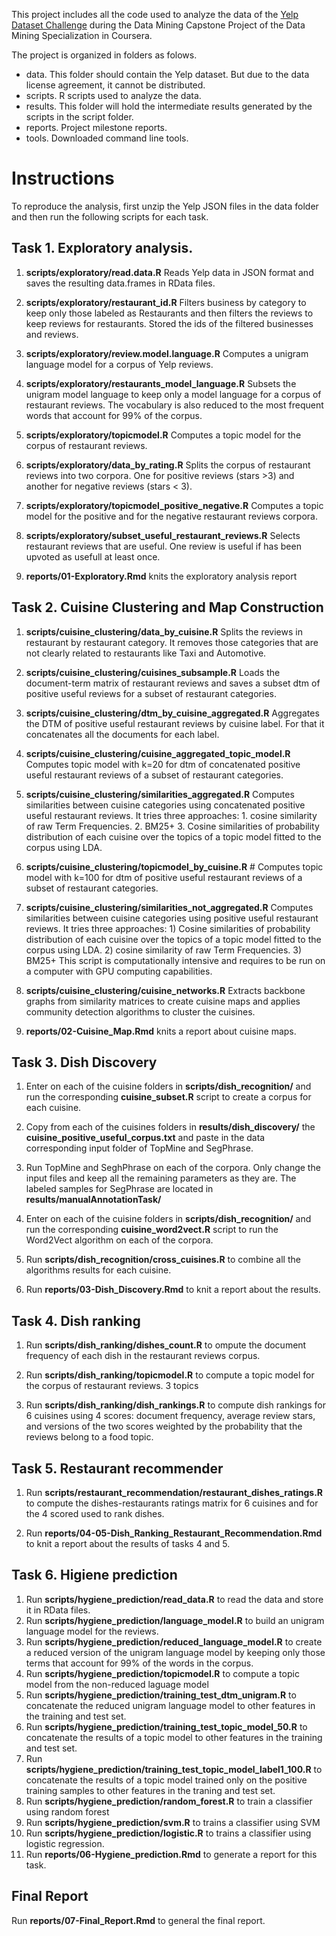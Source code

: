 This project includes all the code used to analyze the data of the [Yelp Dataset Challenge](http://www.yelp.com/dataset_challenge) during the Data Mining Capstone Project of the Data Mining Specialization in Coursera.

The project is organized in folders as folows.

- data. This folder should contain the Yelp dataset. But due to the data license agreement, it cannot be distributed.
- scripts. R scripts used to analyze the data.
- results. This folder will hold the intermediate results generated by the scripts in the script folder.
- reports. Project milestone reports.
- tools. Downloaded command line tools.

# Instructions

To reproduce the analysis, first unzip the Yelp JSON files in the data folder and then run the following scripts for each task.

## Task 1. Exploratory analysis.

1. **scripts/exploratory/read.data.R** Reads Yelp data in JSON format and saves the resulting data.frames in RData files.

2. **scripts/exploratory/restaurant_id.R** Filters business by category to keep only those labeled as Restaurants and then filters the reviews to keep reviews for restaurants. Stored the ids of the filtered businesses and reviews.

3. **scripts/exploratory/review.model.language.R** Computes a unigram language model for a corpus of Yelp reviews.

4. **scripts/exploratory/restaurants_model_language.R** Subsets the unigram model language to keep only a model language for a corpus of restaurant reviews. The vocabulary is also reduced to the most frequent words that account for 99% of the corpus.

5. **scripts/exploratory/topicmodel.R** Computes a topic model for the corpus of restaurant reviews.

6. **scripts/exploratory/data_by_rating.R** Splits the corpus of restaurant reviews into two corpora. One for positive reviews (stars >3) and another for negative reviews (stars < 3).

7. **scripts/exploratory/topicmodel_positive_negative.R** Computes a topic model for the positive and for the negative restaurant reviews corpora.

8. **scripts/exploratory/subset_useful_restaurant_reviews.R** Selects restaurant reviews that are useful. One review is useful if has been upvoted as usefull at least once.

9. **reports/01-Exploratory.Rmd** knits the exploratory analysis report 

## Task 2. Cuisine Clustering and Map Construction

1.  **scripts/cuisine_clustering/data_by_cuisine.R** Splits the reviews in restaurant by restaurant category. It removes those categories that are not clearly related to restaurants like Taxi and Automotive.

2.  **scripts/cuisine_clustering/cuisines_subsample.R** Loads the document-term matrix of restaurant reviews and saves a subset dtm of positive useful reviews for a subset of restaurant categories.

3. **scripts/cuisine_clustering/dtm_by_cuisine_aggregated.R** Aggregates the DTM of positive useful restaurant reviews by cuisine label. For that it concatenates all the documents for each label.

4. **scripts/cuisine_clustering/cuisine_aggregated_topic_model.R** Computes topic model with k=20 for dtm of concatenated positive useful restaurant reviews of a subset of restaurant categories.

5. **scripts/cuisine_clustering/similarities_aggregated.R** Computes similarities between cuisine categories using concatenated positive useful restaurant reviews. It tries three approaches: 1. cosine similarity of raw Term Frequencies. 2. BM25+ 3. Cosine similarities of probability distribution of each cuisine over the topics of a topic model fitted to the corpus using LDA.

6. **scripts/cuisine_clustering/topicmodel_by_cuisine.R** # Computes topic model with k=100 for dtm of positive useful restaurant reviews of a subset of restaurant categories.

7. **scripts/cuisine_clustering/similarities_not_aggregated.R** Computes similarities between cuisine categories using positive useful restaurant reviews. It tries three approaches: 1) Cosine similarities of probability distribution of each cuisine over the topics of a topic model fitted to the corpus using LDA. 2) cosine similarity of raw Term Frequencies. 3) BM25+ This script is computationally intensive and requires to be run on a computer with GPU computing capabilities.

8. **scripts/cuisine_clustering/cuisine_networks.R** Extracts backbone graphs from similarity matrices to create cuisine maps and applies community detection algorithms to cluster the cuisines.

9. **reports/02-Cuisine_Map.Rmd** knits a report about cuisine maps.

## Task 3. Dish Discovery

1. Enter on each of the cuisine folders in **scripts/dish_recognition/** and run the corresponding **cuisine_subset.R** script to create a corpus for each cuisine.

2. Copy from each of the cuisines folders in **results/dish_discovery/** the **cuisine_positive_useful_corpus.txt** and paste in the data corresponding input folder of TopMine and SegPhrase.

3. Run TopMine and SeghPhrase on each of the corpora. Only change the input files and keep all the remaining parameters as they are. The labeled samples for SegPhrase are located in **results/manualAnnotationTask/**

4. Enter on each of the cuisine folders in **scripts/dish_recognition/** and run the corresponding **cuisine_word2vect.R** script to run the Word2Vect algorithm on each of the corpora.

5. Run **scripts/dish_recognition/cross_cuisines.R** to combine all the algorithms results for each cuisine.

6. Run **reports/03-Dish_Discovery.Rmd** to knit a report about the results.

## Task 4. Dish ranking

1. Run **scripts/dish_ranking/dishes_count.R** to ompute the document frequency of each dish in the restaurant reviews corpus.

2. Run **scripts/dish_ranking/topicmodel.R** to compute a topic model for the corpus of restaurant reviews. 3 topics
3. Run **scripts/dish_ranking/dish_rankings.R** to compute dish rankings for 6 cuisines using 4 scores: document frequency, average review stars, and versions of the two scores weighted by the probability that the reviews belong to a food topic.

## Task 5. Restaurant recommender

1. Run **scripts/restaurant_recommendation/restaurant_dishes_ratings.R** to compute the dishes-restaurants ratings matrix for 6 cuisines and for the 4 scored used to rank dishes.

2. Run **reports/04-05-Dish_Ranking_Restaurant_Recommendation.Rmd** to knit a report about the results of tasks 4 and 5.

## Task 6. Higiene prediction

1. Run **scripts/hygiene_prediction/read_data.R** to read the data and store it in RData files.
2. Run **scripts/hygiene_prediction/language_model.R** to build an unigram language model for the reviews.
3. Run **scripts/hygiene_prediction/reduced_language_model.R** to create a reduced version of the unigram language model by keeping only those terms that account for 99% of the words in the corpus.
4. Run **scripts/hygiene_prediction/topicmodel.R** to compute a topic model from the non-reduced laguage model
5. Run **scripts/hygiene_prediction/training_test_dtm_unigram.R** to concatenate the reduced unigram language model to other features in the training and test set.
6. Run **scripts/hygiene_prediction/training_test_topic_model_50.R** to concatenate the results of a topic model to other features in the training and test set.
7. Run **scripts/hygiene_prediction/training_test_topic_model_label1_100.R** to concatenate the results of a topic model trained only on the positive training samples to other features in the traning and test set.
8. Run **scripts/hygiene_prediction/random_forest.R** to train a classifier using random forest
9. Run **scripts/hygiene_prediction/svm.R** to trains a classifier using SVM
10. Run **scripts/hygiene_prediction/logistic.R** to trains a classifier using logistic regression.
11. Run **reports/06-Hygiene_prediction.Rmd** to generate a report for this task.

## Final Report

Run **reports/07-Final_Report.Rmd** to general the final report.
